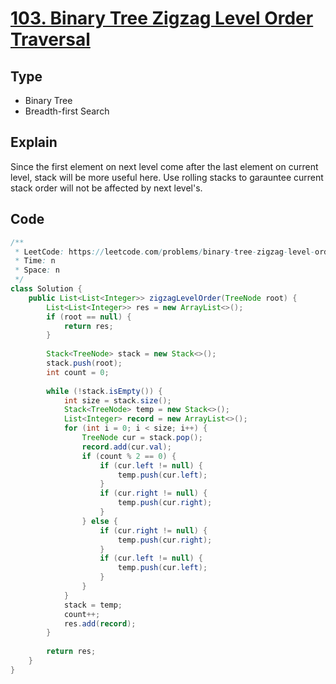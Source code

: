 # [103. Binary Tree Zigzag Level Order Traversal](https://leetcode.com/problems/binary-tree-zigzag-level-order-traversal/)

## Type

- Binary Tree
- Breadth-first Search

## Explain

Since the first element on next level come after the last element on current level, stack will be more useful here. Use rolling stacks to garauntee current stack order will not be affected by next level's.

## Code

```java
/**
 * LeetCode: https://leetcode.com/problems/binary-tree-zigzag-level-order-traversal/
 * Time: n
 * Space: n
 */
class Solution {
    public List<List<Integer>> zigzagLevelOrder(TreeNode root) {
        List<List<Integer>> res = new ArrayList<>();
        if (root == null) {
            return res;
        }
        
        Stack<TreeNode> stack = new Stack<>();
        stack.push(root);
        int count = 0;
        
        while (!stack.isEmpty()) {
            int size = stack.size();
            Stack<TreeNode> temp = new Stack<>();
            List<Integer> record = new ArrayList<>();
            for (int i = 0; i < size; i++) {
                TreeNode cur = stack.pop();
                record.add(cur.val);
                if (count % 2 == 0) {
                    if (cur.left != null) {
                        temp.push(cur.left);
                    }
                    if (cur.right != null) {
                        temp.push(cur.right);
                    }
                } else {
                    if (cur.right != null) {
                        temp.push(cur.right);
                    }
                    if (cur.left != null) {
                        temp.push(cur.left);
                    }
                }
            }
            stack = temp;
            count++;
            res.add(record);
        }
        
        return res;
    }
}
```